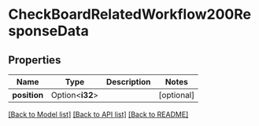 # CheckBoardRelatedWorkflow200ResponseData

## Properties

Name | Type | Description | Notes
------------ | ------------- | ------------- | -------------
**position** | Option<**i32**> |  | [optional]

[[Back to Model list]](../README.md#documentation-for-models) [[Back to API list]](../README.md#documentation-for-api-endpoints) [[Back to README]](../README.md)


